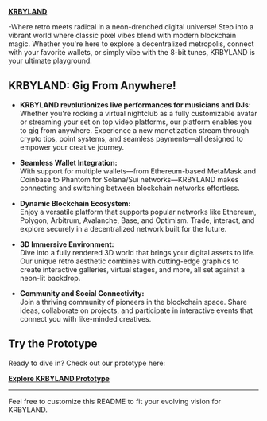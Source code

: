 [**KRBYLAND**](https://krbyland.vercel.app/)


-Where retro meets radical in a neon-drenched digital universe! Step into a vibrant world where classic pixel vibes blend with modern blockchain magic. Whether you're here to explore a decentralized metropolis, connect with your favorite wallets, or simply vibe with the 8-bit tunes, KRBYLAND is your ultimate playground.

## KRBYLAND: Gig From Anywhere!

  - **KRBYLAND revolutionizes live performances for musicians and DJs:** <br>
  Whether you're rocking a virtual nightclub as a fully customizable avatar or streaming your set on top video platforms, our platform enables you to gig from anywhere. Experience a new monetization stream through crypto tips, point systems, and seamless payments—all designed to empower your creative journey.

- **Seamless Wallet Integration:**  
  With support for multiple wallets—from Ethereum-based MetaMask and Coinbase to Phantom for Solana/Sui networks—KRBYLAND makes connecting and switching between blockchain networks effortless.

- **Dynamic Blockchain Ecosystem:**  
  Enjoy a versatile platform that supports popular networks like Ethereum, Polygon, Arbitrum, Avalanche, Base, and Optimism. Trade, interact, and explore securely in a decentralized network built for the future.

- **3D Immersive Environment:**  
  Dive into a fully rendered 3D world that brings your digital assets to life. Our unique retro aesthetic combines with cutting-edge graphics to create interactive galleries, virtual stages, and more, all set against a neon-lit backdrop.

- **Community and Social Connectivity:**  
  Join a thriving community of pioneers in the blockchain space. Share ideas, collaborate on projects, and participate in interactive events that connect you with like-minded creatives.

## Try the Prototype

Ready to dive in? Check out our prototype here:

[**Explore KRBYLAND Prototype**](https://krbyland.vercel.app/)

---

Feel free to customize this README to fit your evolving vision for KRBYLAND.
